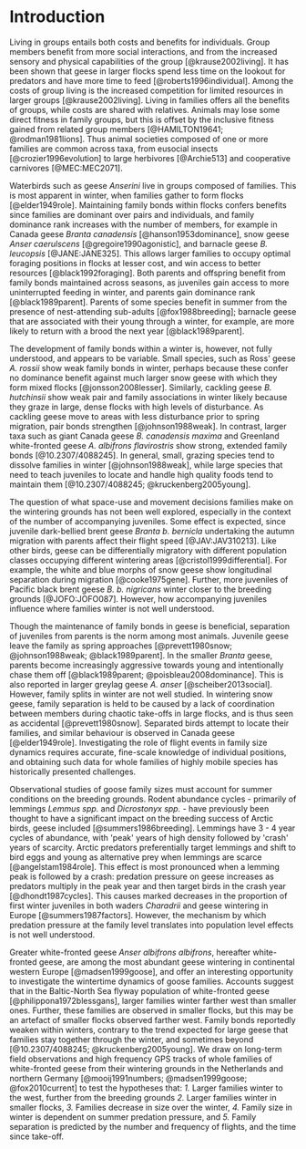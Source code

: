 
# Introduction

Living in groups entails both costs and benefits for individuals. Group members benefit from more social interactions, and from the increased sensory and physical capabilities of the group [@krause2002living]. It has been shown that geese in larger flocks spend less time on the lookout for predators and have more time to feed [@roberts1996individual]. Among the costs of group living is the increased competition for limited resources in larger groups [@krause2002living]. Living in families offers all the benefits of groups, while costs are shared with relatives. Animals may lose some direct fitness in family groups, but this is offset by the inclusive fitness gained from related group members [@HAMILTON19641; @rodman1981lions]. Thus animal societies composed of one or more families are common across taxa, from eusocial insects [@crozier1996evolution] to large herbivores [@Archie513] and cooperative carnivores [@MEC:MEC2071].

Waterbirds such as geese *Anserini* live in groups composed of families. This is most apparent in winter, when families gather to form flocks [@elder1949role]. Maintaining family bonds within flocks confers benefits since families are dominant over pairs and individuals, and family dominance rank increases with the number of members, for example in Canada geese *Branta canadensis* [@hanson1953dominance], snow geese *Anser caerulscens* [@gregoire1990agonistic], and barnacle geese *B. leucopsis* [@JANE:JANE325]. This allows larger families to occupy optimal foraging positions in flocks at lesser cost, and win access to better resources [@black1992foraging]. Both parents and offspring benefit from family bonds maintained across seasons, as juveniles gain access to more uninterrupted feeding in winter, and parents gain dominance rank [@black1989parent]. Parents of some species benefit in summer from the presence of nest-attending sub-adults [@fox1988breeding]; barnacle geese that are associated with their young through a winter, for example, are more likely to return with a brood the next year [@black1989parent].

The development of family bonds within a winter is, however, not fully understood, and appears to be variable. Small species, such as Ross' geese *A. rossii* show weak family bonds in winter, perhaps because these confer no dominance benefit against much larger snow geese with which they form mixed flocks [@jonsson2008lesser]. Similarly, cackling geese *B. hutchinsii* show weak pair and family associations in winter likely because they graze in large, dense flocks with high levels of disturbance. As cackling geese move to areas with less disturbance prior to spring migration, pair bonds strengthen [@johnson1988weak].
In contrast, larger taxa such as giant Canada geese *B. canadensis maxima* and Greenland white-fronted geese *A. albifrons flavirostris* show strong, extended family bonds [@10.2307/4088245]. In general, small, grazing species tend to dissolve families in winter [@johnson1988weak], while large species that need to teach juveniles to locate and handle high quality foods tend to maintain them [@10.2307/4088245; @kruckenberg2005young].

The question of what space-use and movement decisions families make on the wintering grounds has not been well explored, especially in the context of the number of accompanying juveniles. Some effect is expected, since juvenile dark-bellied brent geese *Branta b. bernicla* undertaking the autumn migration with parents affect their flight speed [@JAV:JAV310213]. Like other birds, geese can be differentially migratory with different population classes occupying different wintering areas [@cristol1999differential]. For example, the white and blue morphs of snow geese show longitudinal separation during migration [@cooke1975gene]. Further, more juveniles of Pacific black brent geese *B. b. nigricans* winter closer to the breeding grounds [@JOFO:JOFO087]. However, how accompanying juveniles influence where families winter is not well understood.

Though the maintenance of family bonds in geese is beneficial, separation of juveniles from parents is the norm among most animals. Juvenile geese leave the family as spring approaches [@prevett1980snow; @johnson1988weak; @black1989parent]. In the smaller *Branta* geese, parents become increasingly aggressive towards young and intentionally chase them off [@black1989parent; @poisbleau2008dominance]. This is also reported in larger greylag geese *A. anser* [@scheiber2013social].
However, family splits in winter are not well studied. In wintering snow geese, family separation is held to be caused by a lack of coordination between members during chaotic take-offs in large flocks, and is thus seen as accidental [@prevett1980snow]. Separated birds attempt to locate their families, and similar behaviour is observed in Canada geese [@elder1949role]. Investigating the role of flight events in family size dynamics requires accurate, fine-scale knowledge of individual positions, and obtaining such data for whole families of highly mobile species has historically presented challenges.

Observational studies of goose family sizes must account for summer conditions on the breeding grounds. Rodent abundance cycles - primarily of lemmings *Lemmus spp.* and *Dicrostonyx spp.* - have previously been thought to have a significant impact on the breeding success of Arctic birds, geese included [@summers1986breeding]. Lemmings have 3 - 4 year cycles of abundance, with 'peak' years of high density followed by 'crash' years of scarcity. Arctic predators preferentially target lemmings and shift to bird eggs and young as alternative prey when lemmings are scarce [@angelstam1984role]. This effect is most pronounced when a lemming peak is followed by a crash: predation pressure on geese increases as predators multiply in the peak year and then target birds in the crash year [@dhondt1987cycles]. This causes marked decreases in the proportion of first winter juveniles in both waders _Charadrii_ and geese wintering in Europe [@summers1987factors]. However, the mechanism by which predation pressure at the family level translates into population level effects is not well understood.

Greater white-fronted geese *Anser albifrons albifrons*, hereafter white-fronted geese, are among the most abundant geese wintering in continental western Europe [@madsen1999goose], and offer an interesting opportunity to investigate the wintertime dynamics of goose families. Accounts suggest that in the Baltic-North Sea flyway population of white-fronted geese [@philippona1972blessgans], larger families winter farther west than smaller ones. Further, these families are observed in smaller flocks, but this may be an artefact of smaller flocks observed farther west. Family bonds reportedly weaken within winters, contrary to the trend expected for large geese that families stay together through the winter, and sometimes beyond [@10.2307/4088245; @kruckenberg2005young].
We draw on long-term field observations and high frequency GPS tracks of whole families of white-fronted geese from their wintering grounds in the Netherlands and northern Germany [@mooij1991numbers; @madsen1999goose; @fox2010current] to test the hypotheses that: *1.* Larger families winter to the west, further from the breeding grounds *2.* Larger families winter in smaller flocks, *3.* Families decrease in size over the winter, *4.* Family size in winter is dependent on summer predation pressure, and *5.* Family separation is predicted by the number and frequency of flights, and the time since take-off.
